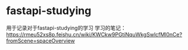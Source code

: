 # fastapi-studying
用于记录对于fastapi-studying的学习
学习的笔记：https://rmeu52xs8p.feishu.cn/wiki/KWCkw9PGtiNquWkgSwlcfMl0nCe?fromScene=spaceOverview
